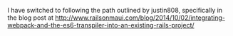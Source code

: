 I have switched to following the path outlined by justin808, specifically in the blog post at http://www.railsonmaui.com/blog/2014/10/02/integrating-webpack-and-the-es6-transpiler-into-an-existing-rails-project/

